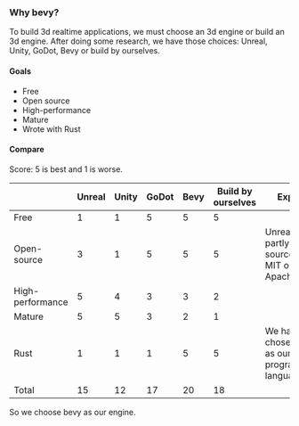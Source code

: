 ### Why bevy?

To build 3d realtime applications, we must choose an 3d engine or build an 3d engine.
After doing some research, we have those choices: Unreal, Unity, GoDot, Bevy or build by ourselves.

#### Goals
- Free
- Open source
- High-performance
- Mature
- Wrote with Rust

#### Compare

Score: 5 is best and 1 is worse.

| | Unreal | Unity | GoDot | Bevy | Build by ourselves | Explain |
| --- | --- | ---  | ---  | ---  |  ---  |  ---  |
| Free | 1 | 1 | 5 | 5| 5| |
| Open-source | 3 | 1 | 5 | 5| 5| Unreal is partly open-source(not MIT or Apache).|
| High-performance | 5 | 4 | 3 | 3| 2 |  |
| Mature | 5 | 5 | 3 | 2| 1 | |
| Rust | 1 | 1 | 1 | 5 | 5 | We have chose Rust as our programming language.|
| Total | 15 | 12 | 17 | 20 | 18 | |

So we choose bevy as our engine.
